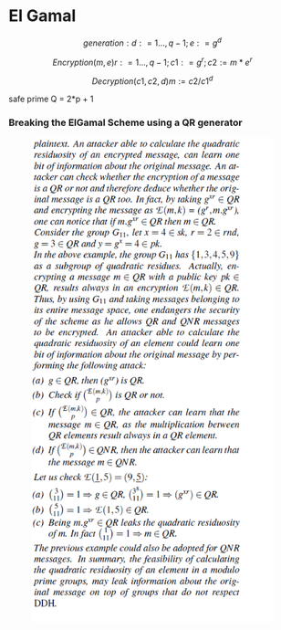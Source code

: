 # El Gamal

$$
generation :	d : = {1 …, q-1} ;  e : = g^d
$$

$$
Encryption(m,e)	 r: = {1 …, q-1} ;  c1 : = g^r ; c2 :=m*e^r
$$

$$
Decryption(c1,c2,d)	 m:= c2/c1^d
$$

safe prime Q = 2\*p + 1&#x20;

### Breaking the ElGamal Scheme using a QR generator

<figure><img src="../../.gitbook/assets/image (8).png" alt=""><figcaption></figcaption></figure>

